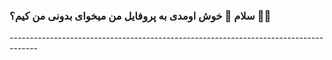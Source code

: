 <h3 aligen='center'> سلام 👋 خوش اومدی به پروفایل من  میخوای بدونی من کیم؟ 🤔🤔 </h3>
<p >-------------------------------------------------------------------------------------</p>


